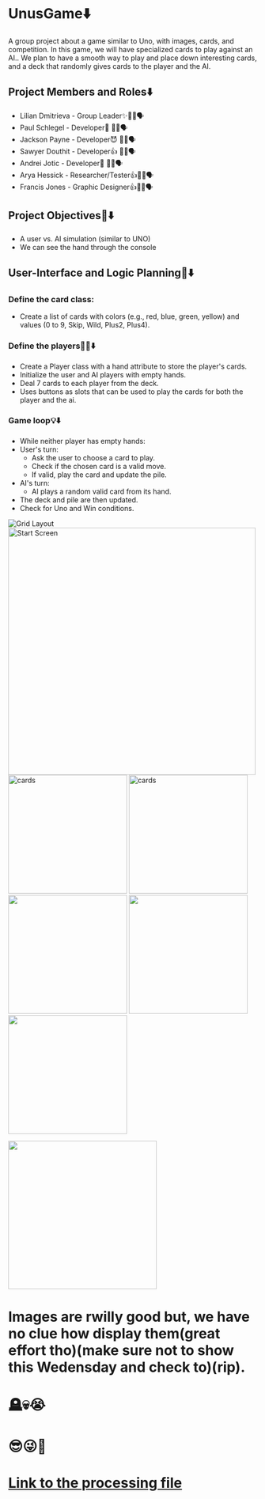 # UnusGame⬇️
A group project about a game similar to Uno, with images, cards, and competition. In this game, we will have specialized cards to play against an AI.. We plan to have a smooth way to play and place down interesting cards, and a deck that randomly gives cards to the player and the AI.

##  Project Members and Roles⬇️
* Lilian Dmitrieva - Group Leader✨🤫🧏🗣️
* Paul Schlegel - Developer🥶 🤫🧏🗣️
*  Jackson Payne - Developer😈 🤫🧏🗣️
*  Sawyer Douthit - Developer👍 🤫🧏🗣️
*  Andrei Jotic - Developer🥵 🤫🧏🗣️
*  Arya Hessick - Researcher/Tester👍🤫🧏🗣️
*  Francis Jones - Graphic Designer👍🤫🧏🗣️

## Project Objectives🤌⬇️

* A user vs. AI simulation (similar to UNO)
* We can see the hand through the console



## User-Interface and Logic Planning🤖⬇️
### Define the card class:
* Create a list of cards with colors (e.g., red, blue, green, yellow) and values (0 to 9, Skip, Wild, Plus2, Plus4).
### Define the players🧏🏽⬇️
* Create a Player class with a hand attribute to store the player's cards.
* Initialize the user and AI players with empty hands.
* Deal 7 cards to each player from the deck.
* Uses buttons as slots that can be used to play the cards for both the player and the ai.
### Game loop💡⬇️
* While neither player has empty hands:
* User's turn:  
  * Ask the user to choose a card to play.
  * Check if the chosen card is a valid move.
  * If valid, play the card and update the pile.
* AI's turn:
  * AI plays a random valid card from its hand.
 * The deck and pile are then updated.
* Check for Uno and Win conditions.

 ![Grid Layout](https://github.com/LilianDm/UnusGame/blob/main/images/Unus_GridLayout.png?raw=true)
 <img src="https://github.com/LilianDm/UnusGame/blob/main/images/startscreen.arya%20hessick.png?raw=true" alt="Start Screen" width="500" height="500">
 <img src="https://github.com/LilianDm/UnusGame/blob/main/images/Cards/Untitled66_20240228112406.png?raw=true" alt="cards" width="240" height="240">
 <img src="https://github.com/LilianDm/UnusGame/blob/main/images/blue4.aryahessick.png?raw=true" alt="cards" width="240" height="240">
 <img src= "https://github.com/LilianDm/UnusGame/blob/main/images/Cards/Untitled66_20240228112445.png?raw=true" width="240" height="240">
 <img src="https://github.com/LilianDm/UnusGame/blob/main/images/Cards/Untitled66_20240228112400.png?raw=true" width="240" height="240">
 <img src="https://github.com/LilianDm/UnusGame/blob/main/images/Cards/Cards-5.png?raw=true" width="240" height="240">

 <img src="https://github.com/LilianDm/UnusGame/assets/120538859/68061536-a5cd-46e4-b600-01c2f46f3dd2" width= "300" height = "300">

# Images are  rwilly good but, we have no clue how display them(great effort tho)(make sure not to show this Wedensday and check to)(rip).
# 🪦💀😭
# 😎😜😬
# [Link to the processing file](https://github.com/LilianDm/UnusGame/files/14562776/UNNNus_Game_734.zip)




